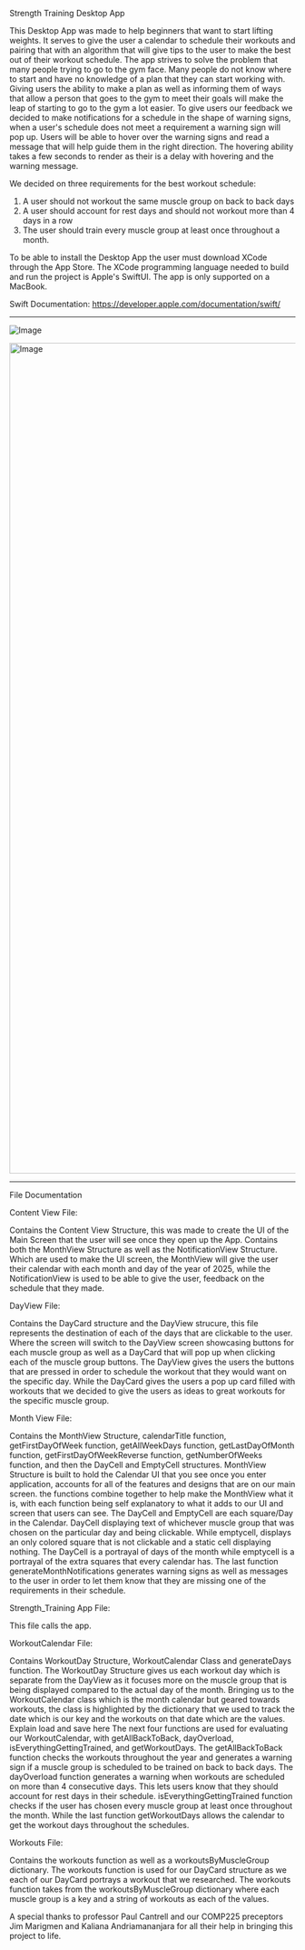 Strength Training Desktop App


This Desktop App was made to help beginners that want to start lifting weights. It serves to give the user a calendar to schedule their workouts and pairing that with an algorithm that will
give tips to the user to make the best out of their workout schedule. The app strives to solve the problem that many people trying to go to the gym face. Many people do not know where 
to start and have no knowledge of a plan that they can start working with. Giving users the ability to make a plan as well as informing them of ways that allow a person that goes to the 
gym to meet their goals will make the leap of starting to go to the gym a lot easier.
To give users our feedback we decided to make notifications for a schedule in the shape of warning signs, when a user's schedule does not meet a requirement a warning sign will pop up. Users will be able to hover over the warning signs and read a message that will help guide them in the right direction. The hovering ability takes a few seconds to render as their is a delay with hovering and the warning message.

We decided on three requirements for the best workout schedule: 
1. A user should not workout the same muscle group on back to back days
2. A user should account for rest days and should not workout more than 4 days in a row
3. The user should train every muscle group at least once throughout a month.

To be able to install the Desktop App the user must download XCode through the App Store. The XCode programming language needed to build and run the project is Apple's SwiftUI. The app is only supported on a MacBook.

Swift Documentation:
https://developer.apple.com/documentation/swift/

___________________


![Image](https://github.com/user-attachments/assets/969da67f-3890-4549-8ee7-d932755b01a8)

<img width="1462" alt="Image" src="https://github.com/user-attachments/assets/ced00462-b5b8-4a14-b776-12341195c428" />

___________________

File Documentation


Content View File:

Contains the Content View Structure, this was made to create the UI of the Main Screen that the user will see once they open up the App. Contains both the MonthView Structure as well as the
NotificationView Structure. Which are used to make the UI screen, the MonthView will give the user their calendar with each month and day of the year of 2025, while the NotificationView is
used to be able to give the user, feedback on the schedule that they made.


DayView File:

Contains the DayCard structure and the DayView strucure, this file represents the destination of each of the days that are clickable to the user. Where the screen will switch to the DayView screen
showcasing buttons for each muscle group as well as a DayCard that will pop up when clicking each of the muscle group buttons. The DayView gives the users the buttons that are pressed in order to
schedule the workout that they would want on the specific day. While the DayCard gives the users a pop up card filled with workouts that we decided to give the users as ideas to great workouts
for the specific muscle group.

Month View File:

Contains the MonthView Structure, calendarTitle function, getFirstDayOfWeek function, getAllWeekDays function, getLastDayOfMonth function, getFirstDayOfWeekReverse function, getNumberOfWeeks function,
and then the DayCell and EmptyCell structures. MonthView Structure is built to hold the Calendar UI that you see once you enter application, accounts for all of the features and designs that are
on our main screen. the functions combine together to help make the MonthView what it is, with each function being self explanatory to what it adds to our UI and screen that users can see. The
DayCell and EmptyCell are each square/Day in the Calendar. DayCell displaying text of whichever muscle group that was chosen on the particular day and being clickable. While emptycell, displays
an only colored square that is not clickable and a static cell displaying nothing. The DayCell is a portrayal of days of the month while emptycell is a portrayal of the extra squares that every calendar
has. The last function generateMonthNotifications generates warning signs as well as messages to the user in order to let them know that they are missing one of the requirements in their schedule.


Strength_Training App File:

This file calls the app.

WorkoutCalendar File:

Contains WorkoutDay Structure, WorkoutCalendar Class and generateDays function. The WorkoutDay Structure gives us each workout day which is separate from the DayView as it focuses more on
the muscle group that is being displayed compared to the actual day of the month. Bringing us to the WorkoutCalendar class which is the month calendar but geared towards workouts, the class
is highlighted by the dictionary that we used to track the date which is our key and the workouts on that date which are the values. Explain load and save here The next four functions are used for evaluating our WorkoutCalendar, with getAllBackToBack, dayOverload, isEverythingGettingTrained, and getWorkoutDays. The getAllBackToBack function checks the workouts throughout the year and generates a warning sign if a muscle group is scheduled to be trained on back to back days. The dayOverload function generates a warning when workouts are scheduled on more than 4 consecutive days. This lets users know that they should account for rest days in their schedule. isEverythingGettingTrained function checks if the user has chosen every muscle group at least once throughout the month. While the last function getWorkoutDays allows the calendar to get the workout days throughout the schedules.


Workouts File:

Contains the workouts function as well as a workoutsByMuscleGroup dictionary. The workouts function is used for our DayCard structure as we each of our DayCard portrays a workout that we researched.
The workouts function takes from the workoutsByMuscleGroup dictionary where each muscle group is a key and a string of workouts as each of the values.

A special thanks to professor Paul Cantrell and our COMP225 preceptors Jim Marigmen and Kaliana Andriamananjara for all their help in bringing this project to life. 

